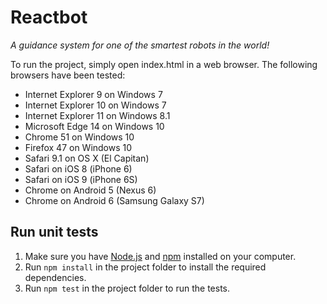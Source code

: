 # Reactbot
*A guidance system for one of the smartest robots in the world!*

To run the project, simply open index.html in a web browser. The following browsers have been tested:

* Internet Explorer 9 on Windows 7
* Internet Explorer 10 on Windows 7
* Internet Explorer 11 on Windows 8.1
* Microsoft Edge 14 on Windows 10
* Chrome 51 on Windows 10
* Firefox 47 on Windows 10
* Safari 9.1 on OS X (El Capitan)
* Safari on iOS 8 (iPhone 6)
* Safari on iOS 9 (iPhone 6S)
* Chrome on Android 5 (Nexus 6)
* Chrome on Android 6 (Samsung Galaxy S7)

## Run unit tests

1. Make sure you have [Node.js](https://nodejs.org/en/download/) and [npm](https://docs.npmjs.com/getting-started/what-is-npm) installed on your computer.
2. Run `npm install` in the project folder to install the required dependencies.
3. Run `npm test` in the project folder to run the tests.
